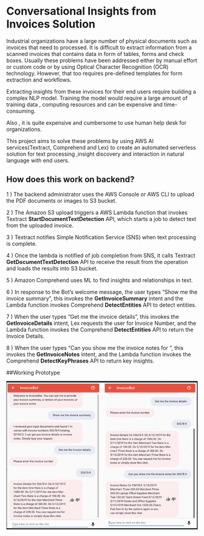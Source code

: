 # Conversational Insights from Invoices Solution

Industrial organizations have a large number of physical documents such as invoices that need to processed. It is difficult to extract information from a scanned invoices that contains data in form of tables, forms and check boxes. Usually these problems have been addressed either by manual effort or custom code or by using Optical Character Recognition (OCR) technology. However, that too requires pre-defined templates for form extraction and workflows.

Extracting insights from these invoices for their end users require building a complex NLP model. Training the model would require a large amount of training data , computing resources and can be expensive and time-consuming.

Also , it is quite expensive and cumbersome to use human help desk for organizations.

This project aims to solve these problems by using AWS AI services(Textract, Comprehend and Lex) to create an automated serverless solution for text processing ,insight discovery and interaction in natural language with end users. 

## How does this work on backend?
1 ) The backend administrator uses the AWS Console or AWS CLI to upload the PDF documents or images to S3 bucket.

2 ) The Amazon S3 upload triggers a AWS Lambda function that invokes Textract **StartDocumentTextDetection** API, which starts a job to detect text from the uploaded       invoice.

3 ) Textract notifies Simple Notification Service (SNS) when text processing is complete.

4 ) Once the lambda is notified of job completion from SNS, it calls Textract **GetDocumentTextDetection** API to receive the result from the operation and loads the       results into S3 bucket.

5 ) Amazon Comprehend uses ML to find insights and relationships in text.

6 ) In response to the Bot’s welcome message, the user types “Show me the invoice summary”, this invokes the **GetInvoiceSummary** intent and the Lambda function           invokes Comprehend **DetectEntities** API to detect entities.

7 ) When the user types “Get me the invoice details”, this invokes the **GetInvoiceDetails** intent, Lex requests the user for Invoice Number, and the Lambda function     invokes the Comprehend **DetectEntities** API to return the Invoice Details.

8 ) When the user types “Can you show me the invoice notes for <invoice number>”, this invokes the **GetInvoiceNotes** intent, and the Lambda function invokes the         Comprehend **DetectKeyPhrases** API to return key insights.
  
  ##Working Prototype
  
  ![Final](./images/Final.png)

